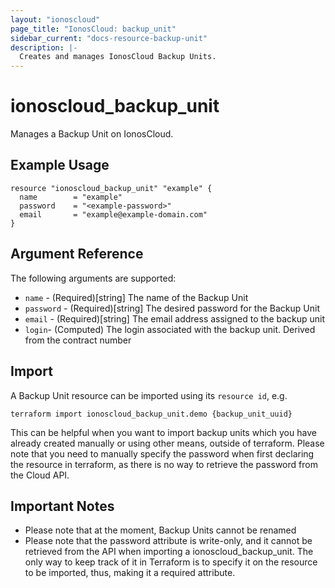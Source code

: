 ```yaml
---
layout: "ionoscloud"
page_title: "IonosCloud: backup_unit"
sidebar_current: "docs-resource-backup-unit"
description: |-
  Creates and manages IonosCloud Backup Units.
---
```


# ionoscloud_backup_unit

Manages a Backup Unit on IonosCloud.

## Example Usage

```hcl
resource "ionoscloud_backup_unit" "example" {
  name        = "example"
  password    = "<example-password>"
  email       = "example@example-domain.com"
}
```

## Argument Reference

The following arguments are supported:

- `name` - (Required)[string] The name of the Backup Unit
- `password` - (Required)[string] The desired password for the Backup Unit
- `email` - (Required)[string] The email address assigned to the backup unit
- `login`- (Computed) The login associated with the backup unit. Derived from the contract number

## Import

A Backup Unit resource can be imported using its `resource id`, e.g.

```shell
terraform import ionoscloud_backup_unit.demo {backup_unit_uuid}
```

This can be helpful when you want to import backup units which you have already created manually or using other means, outside of terraform. Please note that you need to manually specify the password when first declaring the resource in terraform, as there is no way to retrieve the password from the Cloud API.

## Important Notes

- Please note that at the moment, Backup Units cannot be renamed
- Please note that the password attribute is write-only, and it cannot be retrieved from the API when importing a ionoscloud_backup_unit. The only way to keep track of it in Terraform is to specify it on the resource to be imported, thus, making it a required attribute.